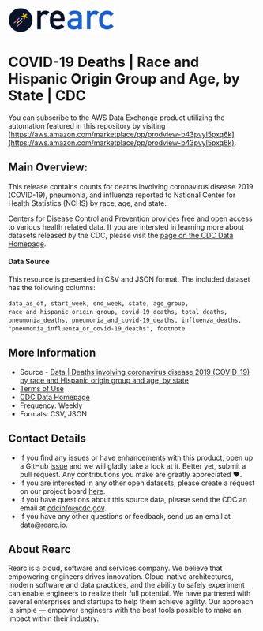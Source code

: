 <a href="https://www.rearc.io/data/">
    <img src="./rearc_logo_rgb.png" alt="Rearc Logo" title="Rearc Logo" height="52" />
</a>

# COVID-19 Deaths | Race and Hispanic Origin Group and Age, by State | CDC

You can subscribe to the AWS Data Exchange product utilizing the automation featured in this repository by visiting [https://aws.amazon.com/marketplace/pp/prodview-b43pvyl5pxq6k](https://aws.amazon.com/marketplace/pp/prodview-b43pvyl5pxq6k). 

## Main Overview:
This release contains counts for deaths involving coronavirus disease 2019 (COVID-19), pneumonia, and influenza reported to National Center for Health Statistics (NCHS) by race, age, and state.

Centers for Disease Control and Prevention provides free and open access to various health related data. If you are intersted in learning more about datasets released by the CDC, please visit the [page on the CDC Data Homepage](https://data.cdc.gov).

#### Data Source
This resource is presented in CSV and JSON format. The included dataset has the following columns:

`data_as_of, start_week, end_week, state, age_group, race_and_hispanic_origin_group, covid-19_deaths, total_deaths, pneumonia_deaths, pneumonia_and_covid-19_deaths, influenza_deaths, "pneumonia_influenza_or_covid-19_deaths", footnote`

## More Information
- Source - [Data | Deaths involving coronavirus disease 2019 (COVID-19) by race and Hispanic origin group and age, by state](https://data.cdc.gov/NCHS/Deaths-involving-coronavirus-disease-2019-COVID-19/ks3g-spdg) 
- [Terms of Use](https://www.usa.gov/government-works)
- [CDC Data Homepage](https://data.cdc.gov/)
- Frequency: Weekly
- Formats: CSV, JSON

## Contact Details
- If you find any issues or have enhancements with this product, open up a GitHub [issue](https://github.com/rearc-data/deaths-covid-19-by-race-age-state-cdc/issues) and we will gladly take a look at it. Better yet, submit a pull request. Any contributions you make are greatly appreciated :heart:.
- If you are interested in any other open datasets, please create a request on our project board [here](https://github.com/rearc-data/covid-datasets-aws-data-exchange/projects/1).
- If you have questions about this source data, please send the CDC an email at cdcinfo@cdc.gov.
- If you have any other questions or feedback, send us an email at data@rearc.io.

## About Rearc
Rearc is a cloud, software and services company. We believe that empowering engineers drives innovation. Cloud-native architectures, modern software and data practices, and the ability to safely experiment can enable engineers to realize their full potential. We have partnered with several enterprises and startups to help them achieve agility. Our approach is simple — empower engineers with the best tools possible to make an impact within their industry.